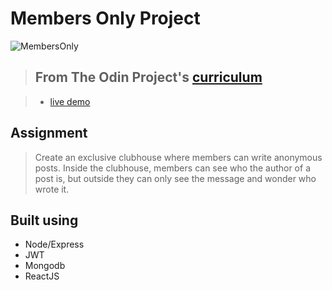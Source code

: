 # Members Only Project


![MembersOnly](https://github.com/yabani98/MembersOnly/blob/main/MembersOnly.png?raw=true)

> ## From The Odin Project's [curriculum](https://www.theodinproject.com/paths/full-stack-javascript/courses/nodejs/lessons/members-only)

> - [live demo](#)

## Assignment
> Create an exclusive clubhouse where members can write anonymous posts. Inside the clubhouse, members can see who the author of a post is, but outside they can only see the message and wonder who wrote it.


## Built using
* Node/Express
* JWT
* Mongodb
* ReactJS


